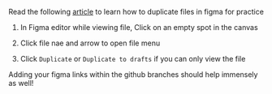 Read the following [article](https://help.figma.com/hc/en-us/articles/360038511533-Duplicate-files) to learn how to duplicate files in figma for practice

1. In Figma editor while viewing file, Click on an empty spot in the canvas 

2. Click file nae and arrow to open file menu

3. Click `Duplicate` or `Duplicate to drafts` if you can only view the file

Adding your figma links within the github branches should help immensely as well!